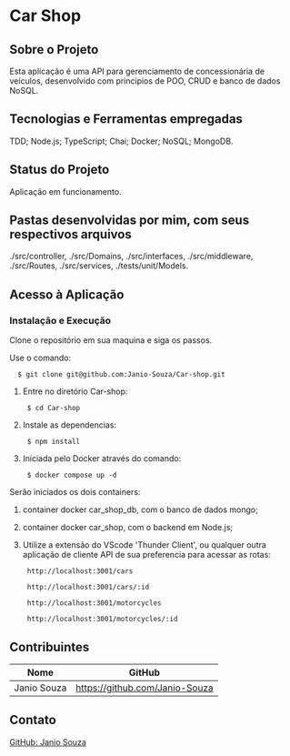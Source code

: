 # Car Shop

## Sobre o Projeto
Esta aplicação é uma API para gerenciamento de concessionária de veículos, desenvolvido com principios de POO, CRUD e banco de dados NoSQL.

## Tecnologias e Ferramentas empregadas

TDD;
Node.js;
TypeScript;
Chai;
Docker;
NoSQL;
MongoDB.

## Status do Projeto
Aplicação em funcionamento.

## Pastas desenvolvidas por mim, com seus respectivos arquivos

./src/controller,
./src/Domains,
./src/interfaces,
./src/middleware,
./src/Routes,
./src/services,
./tests/unit/Models.

## Acesso à Aplicação
### Instalação e Execução

Clone o repositório em sua maquina e siga os passos.

Use o comando:

      $ git clone git@github.com:Janio-Souza/Car-shop.git

1. Entre no diretório Car-shop:

        $ cd Car-shop

2. Instale as dependencias:

        $ npm install

3. Iniciada pelo Docker através do comando:
  
        $ docker compose up -d

Serão iniciados os dois containers:
  1. container docker car_shop_db, com o banco de dados mongo;
  2. container docker car_shop, com o backend em Node.js;

4. Utilize a extensão do VScode 'Thunder Client', ou qualquer outra aplicação de cliente API de sua preferencia para acessar as rotas:

        http://localhost:3001/cars
  
        http://localhost:3001/cars/:id
  
        http://localhost:3001/motorcycles
  
        http://localhost:3001/motorcycles/:id

## Contribuintes
|Nome|GitHub|
| -------- | -------- |
|Janio Souza|https://github.com/Janio-Souza|

## Contato
[GitHub: Janio Souza](https://github.com/Janio-Souza)
